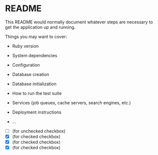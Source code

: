 # README

This README would normally document whatever steps are necessary to get the
application up and running.

Things you may want to cover:

* Ruby version

* System dependencies

* Configuration

* Database creation

* Database initialization

* How to run the test suite

* Services (job queues, cache servers, search engines, etc.)

* Deployment instructions

* ...


- [ ] (for unchecked checkbox)
- [x] (for checked checkbox)
- [x] (for checked checkbox)
- [x] (for checked checkbox)

